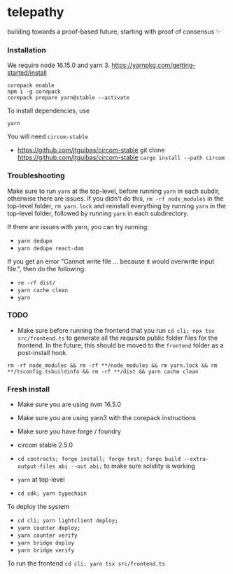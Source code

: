 # telepathy

building towards a proof-based future, starting with proof of consensus ✨

### Installation

We require node 16.15.0 and yarn 3.
https://yarnpkg.com/getting-started/install

```
corepack enable
npm i -g corepack
corepack prepare yarn@stable --activate
```

To install dependencies, use

```
yarn
```

You will need `circom-stable`

-   https://github.com/jtguibas/circom-stable
    git clone https://github.com/jtguibas/circom-stable
    `cargo install --path circom`

### Troubleshooting

Make sure to run `yarn` at the top-level, before running `yarn` in each subdir, otherwise there are issues. If you didn't do this, `rm -rf node_modules` in the top-level folder, `rm yarn.lock` and reinstall everything by running `yarn` in the top-level folder, followed by running `yarn` in each subdirectory.

If there are issues with yarn, you can try running:

-   `yarn dedupe`
-   `yarn dedupe react-dom`

If you get an error "Cannot write file ... because it would overwrite input file.", then do the following:

-   `rm -rf dist/`
-   `yarn cache clean`
-   `yarn`

### TODO

-   Make sure before running the frontend that you run `cd cli; npx tsx src/frontend.ts` to generate all the requisite public folder files for the frontend. In the future, this should be moved to the `frontend` folder as a post-install hook.

```
rm -rf node_modules && rm -rf **/node_modules && rm yarn.lock && rm **/tsconfig.tsbuildinfo && rm -rf **/dist && yarn cache clean
```

### Fresh install

-   Make sure you are using nvm 16.5.0
-   Make sure you are using yarn3 with the corepack instructions
-   Make sure you have forge / foundry
-   circom stable 2.5.0

-   `cd contracts; forge install; forge test; forge build --extra-output-files abi --out abi;` to make sure solidity is working
-   `yarn` at top-level
-   `cd sdk; yarn typechain`

To deploy the system

-   `cd cli; yarn lightclient deploy;`
-   `yarn counter deploy;`
-   `yarn counter verify`
-   `yarn bridge deploy`
-   `yarn bridge verify`

To run the frontend
`cd cli; yarn tsx src/frontend.ts`
